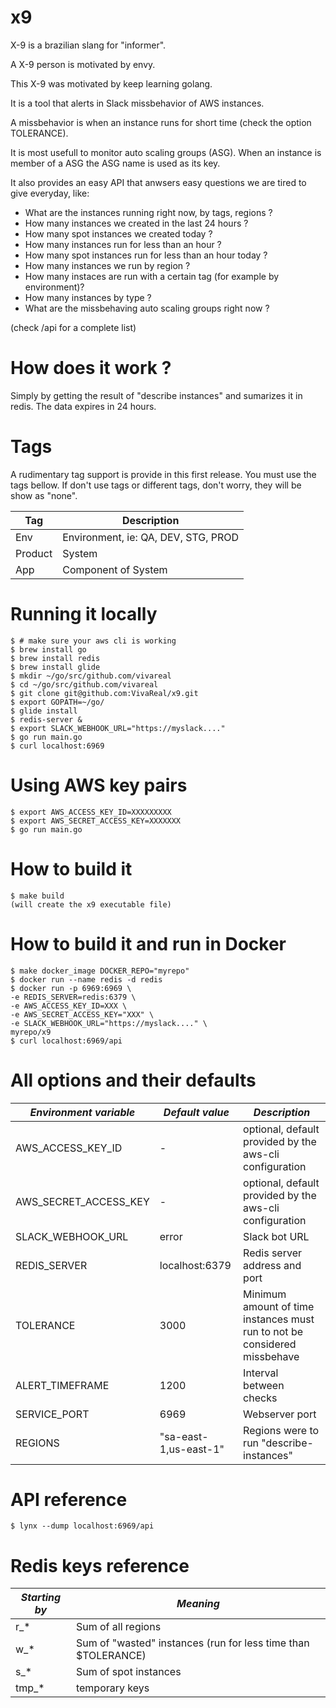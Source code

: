 # x9
X-9 is a brazilian slang for "informer".

A X-9 person is motivated by envy.

This X-9 was motivated by keep learning golang.

It is a tool that alerts in Slack missbehavior of AWS instances.

A missbehavior is when an instance runs for short time (check the option TOLERANCE).

It is most usefull to monitor auto scaling groups (ASG). When an instance is member of a ASG the ASG name is used as its key.

It also provides an easy API that anwsers easy questions we are tired to give everyday, like:


* What are the instances running right now, by tags, regions ?
* How many instances we created in the last 24 hours ?
* How many spot instances we created today ?
* How many instances run for less than an hour ?
* How many spot instances run for less than an hour today ?
* How many instances we run by region ?
* How many instaces are run with a certain tag (for example by environment)?
* How many instances by type ?
* What are the missbehaving auto scaling groups right now ?

(check /api for a complete list)

# How does it work ?

Simply by getting the result of "describe instances" and sumarizes it in redis.
The data expires in 24 hours.

# Tags

A rudimentary tag support is provide in this first release. You must use the tags bellow.
If don't use tags or different tags, don't worry, they will be show as "none".

 |Tag|Description|
 |---|---|
 |Env|Environment, ie: QA, DEV, STG, PROD|
 |Product|System|
 |App|Component of System|

# Running it locally

```
$ # make sure your aws cli is working
$ brew install go
$ brew install redis
$ brew install glide
$ mkdir ~/go/src/github.com/vivareal
$ cd ~/go/src/github.com/vivareal
$ git clone git@github.com:VivaReal/x9.git
$ export GOPATH=~/go/
$ glide install
$ redis-server &
$ export SLACK_WEBHOOK_URL="https://myslack...."
$ go run main.go
$ curl localhost:6969
```


# Using AWS key pairs

```
$ export AWS_ACCESS_KEY_ID=XXXXXXXXX
$ export AWS_SECRET_ACCESS_KEY=XXXXXXX
$ go run main.go
```

# How to build it
```
$ make build
(will create the x9 executable file)
```

# How to build it and run in Docker
```
$ make docker_image DOCKER_REPO="myrepo"
$ docker run --name redis -d redis
$ docker run -p 6969:6969 \
-e REDIS_SERVER=redis:6379 \
-e AWS_ACCESS_KEY_ID=XXX \
-e AWS_SECRET_ACCESS_KEY="XXX" \
-e SLACK_WEBHOOK_URL="https://myslack...." \
myrepo/x9
$ curl localhost:6969/api
```

# All options and their defaults

|*Environment variable*|*Default value*|*Description*|
|---|---|---|
|AWS_ACCESS_KEY_ID|-|optional, default provided by the aws-cli configuration|
|AWS_SECRET_ACCESS_KEY|-|optional, default provided by the aws-cli configuration|
|SLACK_WEBHOOK_URL|error|Slack bot URL|
|REDIS_SERVER|localhost:6379|Redis server address and port|
|TOLERANCE|3000|Minimum amount of time instances must run to not be considered missbehave| 
|ALERT_TIMEFRAME|1200|Interval between checks|
|SERVICE_PORT|6969|Webserver port|
|REGIONS|"sa-east-1,us-east-1"|Regions were to run "describe-instances"|


# API reference

```
$ lynx --dump localhost:6969/api
```

# Redis keys reference

|*Starting by*|*Meaning*|
|---|---|
|r_*|Sum of all regions|
|w_*|Sum of "wasted" instances (run for less time than $TOLERANCE)|
|s_*|Sum of spot instances|
|tmp_*|temporary keys|
